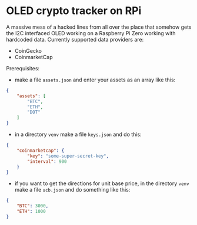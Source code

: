 # OLED crypto tracker on RPi

A massive mess of a hacked lines from all over the place that somehow gets the I2C interfaced OLED working on a Raspberry Pi Zero working with hardcoded data. Currently supported data providers are:

- CoinGecko
- CoinmarketCap

Prerequisites:

- make a file `assets.json` and enter your assets as an array like this:
```json
{
    "assets": [
        "BTC",
        "ETH",
        "DOT"
    ]
}
```

- in a directory `venv` make a file `keys.json` and do this:
```json
{
    "coinmarketcap": {
        "key": "some-super-secret-key",
        "interval": 900
    }
}
```
- if you want to get the directions for unit base price, in the directory `venv` make a file `ucb.json` and do something like this:
```json
{
    "BTC": 3000,
    "ETH": 1000
}
```